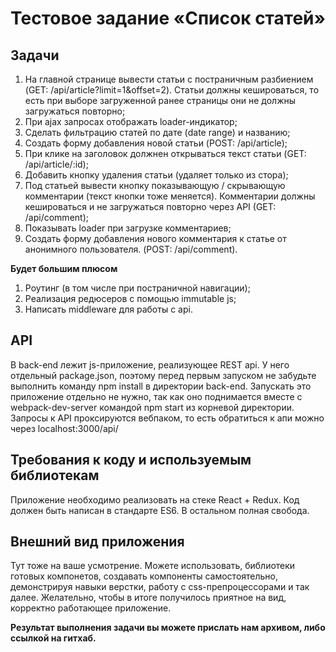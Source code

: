 # Тестовое задание &laquo;Список статей&raquo;

## Задачи
1. На главной странице вывести статьи с постраничным разбиением (GET: /api/article?limit=1&offset=2). Статьи должны кешироваться, то есть при выборе загруженной ранее страницы они не должны загружаться повторно;
2. При ajax запросах отображать loader-индикатор;
3. Сделать фильтрацию статей по дате (date range) и названию;
4. Создать форму добавления новой статьи (POST: /api/article);
5. При клике на заголовок должнен открываться текст статьи (GET: /api/article/:id);
6. Добавить кнопку удаления статьи (удаляет только из стора);
7. Под статьей вывести кнопку показывающую / скрывающую комментарии (текст кнопки тоже меняется). Комментарии должны кешироваться и не загружаться повторно через API (GET: /api/comment);
8. Показывать loader при загрузке комментариев;
9. Создать форму добавления нового комментария к статье от анонимного пользователя. (POST: /api/comment).

**Будет большим плюсом**
1. Роутинг (в том числе при постраничной навигации);
2. Реализация редюсеров с помощью immutable js;
3. Написать middleware для работы с api.

## API
В back-end лежит js-приложение, реализующее REST api. У него отдельный package.json, поэтому перед первым запуском не забудьте выполнить команду npm install в директории back-end. Запускать это приложение отдельно не нужно, так как оно поднимается вместе с webpack-dev-server командой npm start из корневой директории. Запросы к API проксируются вебпаком, то есть обратиться к апи можно через localhost:3000/api/

## Требования к коду и используемым библиотекам
Приложение необходимо реализовать на стеке React + Redux. Код должен быть написан в стандарте ES6. В остальном полная свобода.

## Внешний вид приложения
Тут тоже на ваше усмотрение. Можете использовать, библиотеки готовых компонетов, создавать компоненты самостоятельно, демонстрируя навыки верстки, работу с css-препроцессорами и так далее. Желательно, чтобы в итоге получилось приятное на вид, корректно работающее приложение.

**Результат выполнения задачи вы можете прислать нам архивом, либо ссылкой на гитхаб.**
